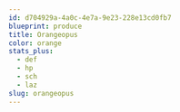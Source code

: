 ```yaml
---
id: d704929a-4a0c-4e7a-9e23-228e13cd0fb7
blueprint: produce
title: Orangeopus
color: orange
stats_plus:
  - def
  - hp
  - sch
  - laz
slug: orangeopus
---
```

